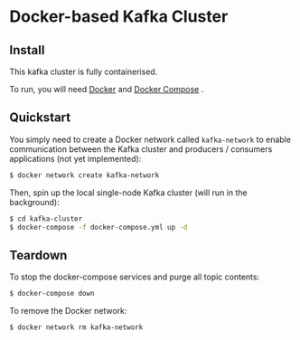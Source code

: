 # Docker-based Kafka Cluster

## Install

This kafka cluster is fully containerised.

To run, you will need [Docker](https://docs.docker.com/install/) and [Docker Compose](https://docs.docker.com/compose/) .

## Quickstart

You simply need to create a Docker network called `kafka-network` to enable communication between the Kafka cluster and producers / consumers applications (not yet implemented):

```bash
$ docker network create kafka-network
```

Then, spin up the local single-node Kafka cluster (will run in the background):

```bash
$ cd kafka-cluster
$ docker-compose -f docker-compose.yml up -d
```

## Teardown

To stop the docker-compose services and purge all topic contents:

```bash
$ docker-compose down
```

To remove the Docker network:

```bash
$ docker network rm kafka-network
```
